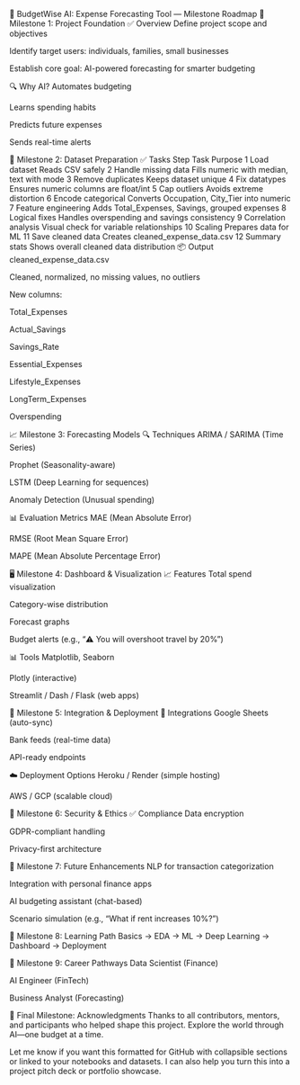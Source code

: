 💸 BudgetWise AI: Expense Forecasting Tool — Milestone Roadmap
🚀 Milestone 1: Project Foundation
✅ Overview
Define project scope and objectives

Identify target users: individuals, families, small businesses

Establish core goal: AI-powered forecasting for smarter budgeting

🔍 Why AI?
Automates budgeting

Learns spending habits

Predicts future expenses

Sends real-time alerts

📁 Milestone 2: Dataset Preparation
✅ Tasks
Step	Task	Purpose
1	Load dataset	Reads CSV safely
2	Handle missing data	Fills numeric with median, text with mode
3	Remove duplicates	Keeps dataset unique
4	Fix datatypes	Ensures numeric columns are float/int
5	Cap outliers	Avoids extreme distortion
6	Encode categorical	Converts Occupation, City_Tier into numeric
7	Feature engineering	Adds Total_Expenses, Savings, grouped expenses
8	Logical fixes	Handles overspending and savings consistency
9	Correlation analysis	Visual check for variable relationships
10	Scaling	Prepares data for ML
11	Save cleaned data	Creates cleaned_expense_data.csv
12	Summary stats	Shows overall cleaned data distribution
📦 Output
cleaned_expense_data.csv

Cleaned, normalized, no missing values, no outliers

New columns:

Total_Expenses

Actual_Savings

Savings_Rate

Essential_Expenses

Lifestyle_Expenses

LongTerm_Expenses

Overspending

📈 Milestone 3: Forecasting Models
🔍 Techniques
ARIMA / SARIMA (Time Series)

Prophet (Seasonality-aware)

LSTM (Deep Learning for sequences)

Anomaly Detection (Unusual spending)

📊 Evaluation Metrics
MAE (Mean Absolute Error)

RMSE (Root Mean Square Error)

MAPE (Mean Absolute Percentage Error)

🖥️ Milestone 4: Dashboard & Visualization
📈 Features
Total spend visualization

Category-wise distribution

Forecast graphs

Budget alerts (e.g., “⚠️ You will overshoot travel by 20%”)

📊 Tools
Matplotlib, Seaborn

Plotly (interactive)

Streamlit / Dash / Flask (web apps)

🔌 Milestone 5: Integration & Deployment
🔗 Integrations
Google Sheets (auto-sync)

Bank feeds (real-time data)

API-ready endpoints

☁️ Deployment Options
Heroku / Render (simple hosting)

AWS / GCP (scalable cloud)

🔐 Milestone 6: Security & Ethics
✅ Compliance
Data encryption

GDPR-compliant handling

Privacy-first architecture

🔮 Milestone 7: Future Enhancements
NLP for transaction categorization

Integration with personal finance apps

AI budgeting assistant (chat-based)

Scenario simulation (e.g., “What if rent increases 10%?”)

🧪 Milestone 8: Learning Path
Basics → EDA → ML → Deep Learning → Dashboard → Deployment

🧠 Milestone 9: Career Pathways
Data Scientist (Finance)

AI Engineer (FinTech)

Business Analyst (Forecasting)

🙌 Final Milestone: Acknowledgments
Thanks to all contributors, mentors, and participants who helped shape this project. Explore the world through AI—one budget at a time.

Let me know if you want this formatted for GitHub with collapsible sections or linked to your notebooks and datasets. I can also help you turn this into a project pitch deck or portfolio showcase.
